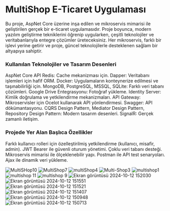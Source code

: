 <h1>MultiShop E-Ticaret Uygulaması</h1>
Bu proje, AspNet Core üzerine inşa edilen ve mikroservis mimarisi ile geliştirilen gerçek bir e-ticaret uygulamasıdır. Proje boyunca, modern yazılım geliştirme tekniklerini öğrenip uygularken, çeşitli teknolojiler ve veritabanlarıyla entegre çözümler üreteceksiniz. Her mikroservis, farklı bir işlevi yerine getirir ve proje, güncel teknolojilerle desteklenen sağlam bir altyapıya sahiptir.

<h3>Kullanılan Teknolojiler ve Tasarım Desenleri</h3>
AspNet Core API
Redis: Cache mekanizması için.
Dapper: Veritabanı işlemleri için hafif ORM.
Docker: Uygulamaların konteynerize edilmesi ve taşınabilirliği için.
MongoDB, PostgreSQL, MSSQL, SQLite: Farklı veri tabanı çözümleri.
Google Drive Entegrasyonu: Fotoğraf yükleme.
Identity Server: Kimlik doğrulama ve yetkilendirme mekanizmaları.
API Gateway: Mikroservisler için Ocelot kullanarak API yönlendirmesi.
Swagger: API dökümantasyonu.
CQRS Design Pattern, Mediator Design Pattern, Repository Design Pattern: Modern tasarım desenleri.
SignalR: Gerçek zamanlı iletişim.
<h3>Projede Yer Alan Başlıca Özellikler</h3>
Farklı kullanıcı rolleri için özelleştirilmiş yetkilendirme (kullanıcı, misafir, admin).
JWT Bearer ile güvenli oturum yönetimi.
Çoklu veri tabanı desteği.
Mikroservis mimarisi ile ölçeklenebilir yapı.
Postman ile API test senaryoları.
Ajax ile dinamik veri yükleme.


![MultiSHop10](https://github.com/user-attachments/assets/e802d907-78c2-4425-94a9-5286651f54d4)
![MultiShop7](https://github.com/user-attachments/assets/953b2b69-b862-421b-a556-32815cd37402)
![multiShop4](https://github.com/user-attachments/assets/11b5aceb-78b0-450c-87f2-a7c18cd55d00)
![Multi-Shop3](https://github.com/user-attachments/assets/ba237689-fbda-440d-abee-29c50b090d30)
![multishop1](https://github.com/user-attachments/assets/106053ca-f82a-4f1c-bf8b-dce12e66e4f8)
![multishop 11](https://github.com/user-attachments/assets/e98e2361-5edd-4ab1-a0d7-1b89a8d1bb86)
![multishop 9](https://github.com/user-attachments/assets/c1a7be80-bd5e-4d90-b881-24baf3cc7079)
![Ekran görüntüsü 2024-10-12 152030](https://github.com/user-attachments/assets/b58339bf-bc02-4f08-9c26-c4fe923d6038)
![Ekran görüntüsü 2024-10-12 151551](https://github.com/user-attachments/assets/1a308d6a-6ab5-4e33-984b-135cb2235d3f)
![Ekran görüntüsü 2024-10-12 151521](https://github.com/user-attachments/assets/c8eadced-75e6-48da-b701-bb11707a8f49)
![Ekran görüntüsü 2024-10-12 151407](https://github.com/user-attachments/assets/f491fdf3-de85-4787-a68e-caf272c94a4a)
![Ekran görüntüsü 2024-10-12 150948](https://github.com/user-attachments/assets/6518d788-867f-44fe-acb5-bb4542387f3e)
![Ekran görüntüsü 2024-10-12 150713](https://github.com/user-attachments/assets/0af3342b-9515-4531-bb22-0259291b4f3e)
